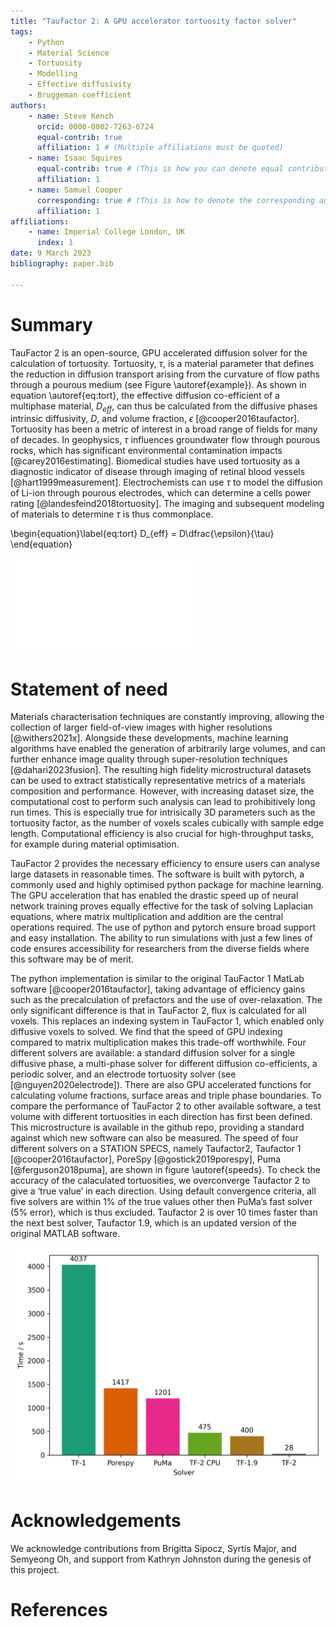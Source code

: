 ```yaml
---
title: "Taufactor 2: A GPU accelerator tortuosity factor solver"
tags:
    - Python
    - Material Science
    - Tortuosity
    - Modelling
    - Effective diffusivity
    - Bruggeman coefficient
authors:
    - name: Steve Kench
      orcid: 0000-0002-7263-6724
      equal-contrib: true
      affiliation: 1 # (Multiple affiliations must be quoted)
    - name: Isaac Squires
      equal-contrib: true # (This is how you can denote equal contributions between multiple authors)
      affiliation: 1
    - name: Samuel Cooper
      corresponding: true # (This is how to denote the corresponding author)
      affiliation: 1
affiliations:
    - name: Imperial College London, UK
      index: 1
date: 9 March 2023
bibliography: paper.bib

---
```


# Summary

TauFactor 2 is an open-source, GPU accelerated diffusion solver for the calculation of tortuosity. Tortuosity, $\tau$, is a material parameter that defines the reduction in diffusion transport arising from the curvature of flow paths through a pourous medium (see Figure \autoref{example}). As shown in equation \autoref{eq:tort}, the effective diffusion co-efficient of a multiphase material, $D_{eff}$, can thus be calculated from the diffusive phases intrinsic diffusivity, $D$, and volume fraction, $\epsilon$ [@cooper2016taufactor]. Tortuosity has been a metric of interest in a broad range of fields for many of decades. In geophysics, $\tau$ influences groundwater flow through pourous rocks, which has significant environmental contamination impacts [@carey2016estimating]. Biomedical studies have used tortuosity as a diagnostic indicator of disease through imaging of retinal blood vessels [@hart1999measurement]. Electrochemists can use $\tau$ to model the diffusion of Li-ion through pourous electrodes, which can determine a cells power rating [@landesfeind2018tortuosity]. The imaging and subsequent modeling of materials to determine $\tau$ is thus commonplace.

\begin{equation}\label{eq:tort}
D_{eff} = D\dfrac{\epsilon}{\tau}
\end{equation}

![Microstructure and flux field of a sample from the microlib library [@kench2022microlib].\label{example}](example.pdf)

# Statement of need

Materials characterisation techniques are constantly improving, allowing the collection of larger field-of-view images with higher resolutions [@withers2021x]. Alongside these developments, machine learning algorithms have enabled the generation of arbitrarily large volumes, and can further enhance image quality through super-resolution techniques [@dahari2023fusion]. The resulting high fidelity microstructural datasets can be used to extract statistically representative metrics of a materials composition and performance. However, with increasing dataset size, the computational cost to perform such analysis can lead to prohibitively long run times. This is especially true for intrisically 3D parameters such as the tortuosity factor, as the number of voxels scales cubically with sample edge length. Computational efficiency is also crucial for high-throughput tasks, for example during material optimisation. 

TauFactor 2 provides the necessary efficiency to ensure users can analyse large datasets in reasonable times. The software is built with pytorch, a commonly used and highly optimised python package for machine learning. The GPU acceleration that has enabled the drastic speed up of neural network training proves equally effective for the task of solving Laplacian equations, where matrix multiplication and addition are the central operations required. The use of python and pytorch ensure broad support and easy installation. The ability to run simulations with just a few lines of code ensures accessibility for researchers from the diverse fields where this software may be of merit.

The python implementation is similar to the original TauFactor 1 MatLab software [@cooper2016taufactor], taking advantage of efficiency gains such as the precalculation of prefactors and the use of over-relaxation. The only significant difference is that in TauFactor 2, flux is calculated for all voxels. This replaces an indexing system in TauFactor 1, which enabled only diffusive voxels to solved. We find that the speed of GPU indexing compared to matrix multiplication makes this trade-off worthwhile. Four different solvers are available: a standard diffusion solver for a single diffusive phase, a multi-phase solver for different diffusion co-efficients, a periodic solver, and an electrode tortuosity solver (see [@nguyen2020electrode]). There are also GPU accelerated functions for calculating volume fractions, surface areas and triple phase boundaries. To compare the performance of TauFactor 2 to other available software, a test volume with different tortuosities in each direction has first been defined. This microstructure is available in the github repo, providing a standard against which new software can also be measured. The speed of four different solvers on a STATION SPECS, namely Taufactor2, Taufactor 1 [@cooper2016taufactor], PoreSpy [@gostick2019porespy], Puma [@ferguson2018puma], are shown in figure \autoref{speeds}. To check the accuracy of the calaculated tortuosities, we overconverge Taufactor 2 to give a ‘true value’ in each direction. Using default convergence criteria, all five solvers are within 1% of the true values other then PuMa’s fast solver (5% error), which is thus excluded. Taufactor 2 is over 10 times faster than the next best solver, Taufactor 1.9, which is an updated version of the original MATLAB software.

![Speed comparison for the four solvers.\label{speeds}](tau_speeds_bar.png)


# Acknowledgements

We acknowledge contributions from Brigitta Sipocz, Syrtis Major, and Semyeong
Oh, and support from Kathryn Johnston during the genesis of this project.

# References
